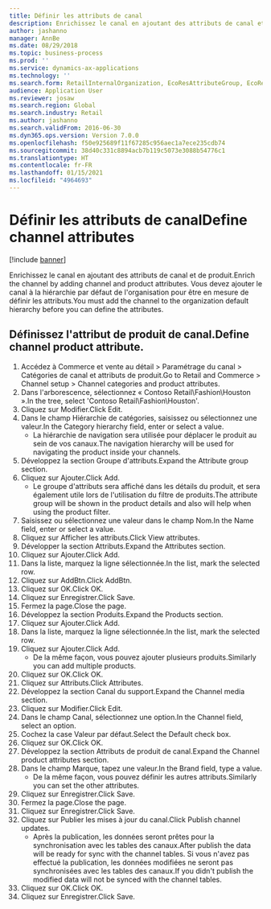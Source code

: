 ```yaml
---
title: Définir les attributs de canal
description: Enrichissez le canal en ajoutant des attributs de canal et de produit.
author: jashanno
manager: AnnBe
ms.date: 08/29/2018
ms.topic: business-process
ms.prod: ''
ms.service: dynamics-ax-applications
ms.technology: ''
ms.search.form: RetailInternalOrganization, EcoResAttributeGroup, EcoResAttributeGroupAttribute, RetailAddChannelItems, RetailCatalogProductAttributeValue, RetailMedia
audience: Application User
ms.reviewer: josaw
ms.search.region: Global
ms.search.industry: Retail
ms.author: jashanno
ms.search.validFrom: 2016-06-30
ms.dyn365.ops.version: Version 7.0.0
ms.openlocfilehash: f50e925689f11f67285c956aec1a7ece235cdb74
ms.sourcegitcommit: 38d40c331c8894acb7b119c5073e3088b54776c1
ms.translationtype: HT
ms.contentlocale: fr-FR
ms.lasthandoff: 01/15/2021
ms.locfileid: "4964693"
---
```

# <a name="define-channel-attributes"></a><span data-ttu-id="5e315-103">Définir les attributs de canal</span><span class="sxs-lookup"><span data-stu-id="5e315-103">Define channel attributes</span></span>

[!include [banner](../includes/banner.md)]

<span data-ttu-id="5e315-104">Enrichissez le canal en ajoutant des attributs de canal et de produit.</span><span class="sxs-lookup"><span data-stu-id="5e315-104">Enrich the channel by adding channel and product attributes.</span></span> <span data-ttu-id="5e315-105">Vous devez ajouter le canal à la hiérarchie par défaut de l'organisation pour être en mesure de définir les attributs.</span><span class="sxs-lookup"><span data-stu-id="5e315-105">You must add the channel to the organization default hierarchy before you can define the attributes.</span></span>


## <a name="define-channel-product-attribute"></a><span data-ttu-id="5e315-106">Définissez l'attribut de produit de canal.</span><span class="sxs-lookup"><span data-stu-id="5e315-106">Define channel product attribute.</span></span>
1. <span data-ttu-id="5e315-107">Accédez à Commerce et vente au détail > Paramétrage du canal > Catégories de canal et attributs de produit.</span><span class="sxs-lookup"><span data-stu-id="5e315-107">Go to Retail and Commerce > Channel setup > Channel categories and product attributes.</span></span>
2. <span data-ttu-id="5e315-108">Dans l'arborescence, sélectionnez « Contoso Retail\Fashion\Houston ».</span><span class="sxs-lookup"><span data-stu-id="5e315-108">In the tree, select 'Contoso Retail\Fashion\Houston'.</span></span>
3. <span data-ttu-id="5e315-109">Cliquez sur Modifier.</span><span class="sxs-lookup"><span data-stu-id="5e315-109">Click Edit.</span></span>
4. <span data-ttu-id="5e315-110">Dans le champ Hiérarchie de catégories, saisissez ou sélectionnez une valeur.</span><span class="sxs-lookup"><span data-stu-id="5e315-110">In the Category hierarchy field, enter or select a value.</span></span>
    * <span data-ttu-id="5e315-111">La hiérarchie de navigation sera utilisée pour déplacer le produit au sein de vos canaux.</span><span class="sxs-lookup"><span data-stu-id="5e315-111">The navigation hierarchy will be used for navigating the product inside your channels.</span></span>  
5. <span data-ttu-id="5e315-112">Développez la section Groupe d'attributs.</span><span class="sxs-lookup"><span data-stu-id="5e315-112">Expand the Attribute group section.</span></span>
6. <span data-ttu-id="5e315-113">Cliquez sur Ajouter.</span><span class="sxs-lookup"><span data-stu-id="5e315-113">Click Add.</span></span>
    * <span data-ttu-id="5e315-114">Le groupe d'attributs sera affiché dans les détails du produit, et sera également utile lors de l'utilisation du filtre de produits.</span><span class="sxs-lookup"><span data-stu-id="5e315-114">The attribute group will be shown in the product details and also will help when using the product filter.</span></span>  
7. <span data-ttu-id="5e315-115">Saisissez ou sélectionnez une valeur dans le champ Nom.</span><span class="sxs-lookup"><span data-stu-id="5e315-115">In the Name field, enter or select a value.</span></span>
8. <span data-ttu-id="5e315-116">Cliquez sur Afficher les attributs.</span><span class="sxs-lookup"><span data-stu-id="5e315-116">Click View attributes.</span></span>
9. <span data-ttu-id="5e315-117">Développer la section Attributs.</span><span class="sxs-lookup"><span data-stu-id="5e315-117">Expand the Attributes section.</span></span>
10. <span data-ttu-id="5e315-118">Cliquez sur Ajouter.</span><span class="sxs-lookup"><span data-stu-id="5e315-118">Click Add.</span></span>
11. <span data-ttu-id="5e315-119">Dans la liste, marquez la ligne sélectionnée.</span><span class="sxs-lookup"><span data-stu-id="5e315-119">In the list, mark the selected row.</span></span>
12. <span data-ttu-id="5e315-120">Cliquez sur AddBtn.</span><span class="sxs-lookup"><span data-stu-id="5e315-120">Click AddBtn.</span></span>
13. <span data-ttu-id="5e315-121">Cliquez sur OK.</span><span class="sxs-lookup"><span data-stu-id="5e315-121">Click OK.</span></span>
14. <span data-ttu-id="5e315-122">Cliquez sur Enregistrer.</span><span class="sxs-lookup"><span data-stu-id="5e315-122">Click Save.</span></span>
15. <span data-ttu-id="5e315-123">Fermez la page.</span><span class="sxs-lookup"><span data-stu-id="5e315-123">Close the page.</span></span>
16. <span data-ttu-id="5e315-124">Développez la section Produits.</span><span class="sxs-lookup"><span data-stu-id="5e315-124">Expand the Products section.</span></span>
17. <span data-ttu-id="5e315-125">Cliquez sur Ajouter.</span><span class="sxs-lookup"><span data-stu-id="5e315-125">Click Add.</span></span>
18. <span data-ttu-id="5e315-126">Dans la liste, marquez la ligne sélectionnée.</span><span class="sxs-lookup"><span data-stu-id="5e315-126">In the list, mark the selected row.</span></span>
19. <span data-ttu-id="5e315-127">Cliquez sur Ajouter.</span><span class="sxs-lookup"><span data-stu-id="5e315-127">Click Add.</span></span>
    * <span data-ttu-id="5e315-128">De la même façon, vous pouvez ajouter plusieurs produits.</span><span class="sxs-lookup"><span data-stu-id="5e315-128">Similarly you can add multiple products.</span></span>  
20. <span data-ttu-id="5e315-129">Cliquez sur OK.</span><span class="sxs-lookup"><span data-stu-id="5e315-129">Click OK.</span></span>
21. <span data-ttu-id="5e315-130">Cliquez sur Attributs.</span><span class="sxs-lookup"><span data-stu-id="5e315-130">Click Attributes.</span></span>
22. <span data-ttu-id="5e315-131">Développez la section Canal du support.</span><span class="sxs-lookup"><span data-stu-id="5e315-131">Expand the Channel media section.</span></span>
23. <span data-ttu-id="5e315-132">Cliquez sur Modifier.</span><span class="sxs-lookup"><span data-stu-id="5e315-132">Click Edit.</span></span>
24. <span data-ttu-id="5e315-133">Dans le champ Canal, sélectionnez une option.</span><span class="sxs-lookup"><span data-stu-id="5e315-133">In the Channel field, select an option.</span></span>
25. <span data-ttu-id="5e315-134">Cochez la case Valeur par défaut.</span><span class="sxs-lookup"><span data-stu-id="5e315-134">Select the Default check box.</span></span>
26. <span data-ttu-id="5e315-135">Cliquez sur OK.</span><span class="sxs-lookup"><span data-stu-id="5e315-135">Click OK.</span></span>
27. <span data-ttu-id="5e315-136">Développez la section Attributs de produit de canal.</span><span class="sxs-lookup"><span data-stu-id="5e315-136">Expand the Channel product attributes section.</span></span>
28. <span data-ttu-id="5e315-137">Dans le champ Marque, tapez une valeur.</span><span class="sxs-lookup"><span data-stu-id="5e315-137">In the Brand field, type a value.</span></span>
    * <span data-ttu-id="5e315-138">De la même façon, vous pouvez définir les autres attributs.</span><span class="sxs-lookup"><span data-stu-id="5e315-138">Similarly you can set the other attributes.</span></span>  
29. <span data-ttu-id="5e315-139">Cliquez sur Enregistrer.</span><span class="sxs-lookup"><span data-stu-id="5e315-139">Click Save.</span></span>
30. <span data-ttu-id="5e315-140">Fermez la page.</span><span class="sxs-lookup"><span data-stu-id="5e315-140">Close the page.</span></span>
31. <span data-ttu-id="5e315-141">Cliquez sur Enregistrer.</span><span class="sxs-lookup"><span data-stu-id="5e315-141">Click Save.</span></span>
32. <span data-ttu-id="5e315-142">Cliquez sur Publier les mises à jour du canal.</span><span class="sxs-lookup"><span data-stu-id="5e315-142">Click Publish channel updates.</span></span>
    * <span data-ttu-id="5e315-143">Après la publication, les données seront prêtes pour la synchronisation avec les tables des canaux.</span><span class="sxs-lookup"><span data-stu-id="5e315-143">After publish the data will be ready for sync with the channel tables.</span></span> <span data-ttu-id="5e315-144">Si vous n'avez pas effectué la publication, les données modifiées ne seront pas synchronisées avec les tables des canaux.</span><span class="sxs-lookup"><span data-stu-id="5e315-144">If you didn't publish the modified data will not be synced with the channel tables.</span></span>  
33. <span data-ttu-id="5e315-145">Cliquez sur OK.</span><span class="sxs-lookup"><span data-stu-id="5e315-145">Click OK.</span></span>
34. <span data-ttu-id="5e315-146">Cliquez sur Enregistrer.</span><span class="sxs-lookup"><span data-stu-id="5e315-146">Click Save.</span></span>

